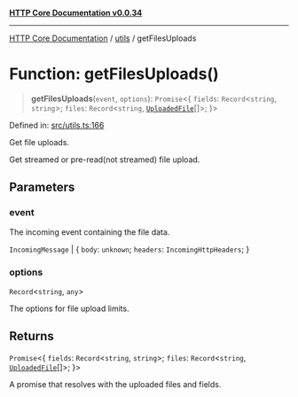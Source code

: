 [**HTTP Core Documentation v0.0.34**](../../README.md)

***

[HTTP Core Documentation](../../modules.md) / [utils](../README.md) / getFilesUploads

# Function: getFilesUploads()

> **getFilesUploads**(`event`, `options`): `Promise`\<\{ `fields`: `Record`\<`string`, `string`\>; `files`: `Record`\<`string`, [`UploadedFile`](../../file/UploadedFile/classes/UploadedFile.md)[]\>; \}\>

Defined in: [src/utils.ts:166](https://github.com/stonemjs/http-core/blob/424f80742be298e137f118c0e2e80266a8a78f3c/src/utils.ts#L166)

Get file uploads.

Get streamed or pre-read(not streamed) file upload.

## Parameters

### event

The incoming event containing the file data.

`IncomingMessage` | \{ `body`: `unknown`; `headers`: `IncomingHttpHeaders`; \}

### options

`Record`\<`string`, `any`\>

The options for file upload limits.

## Returns

`Promise`\<\{ `fields`: `Record`\<`string`, `string`\>; `files`: `Record`\<`string`, [`UploadedFile`](../../file/UploadedFile/classes/UploadedFile.md)[]\>; \}\>

A promise that resolves with the uploaded files and fields.

